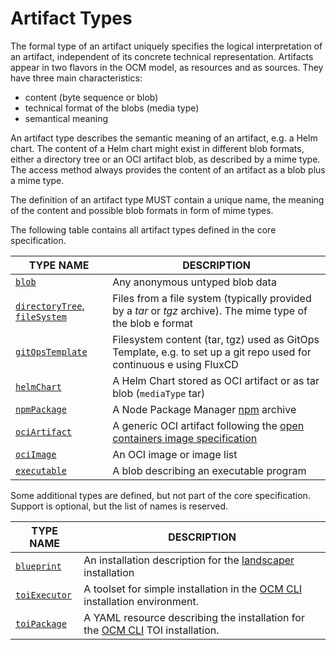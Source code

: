# Artifact Types

The formal type of an artifact uniquely specifies the logical interpretation of an artifact, independent of its concrete technical representation.
Artifacts appear in two flavors in the OCM model, as resources and as sources. They have three main characteristics:

- content (byte sequence or blob)
- technical format of the blobs (media type)
- semantical meaning

An artifact type describes the semantic meaning of an artifact, e.g. a Helm chart. The content of a Helm chart might exist in different blob formats, either a directory
tree or an OCI artifact blob, as described by a mime type. The access method always provides the content of an artifact as a blob plus a mime type.

The definition of an artifact type MUST contain a unique name, the meaning of the content and possible blob formats in form of mime types.

The following table contains all artifact types defined in the core specification. 

| TYPE NAME                                     | DESCRIPTION                                                                                                                                |
|-----------------------------------------------|--------------------------------------------------------------------------------------------------------------------------------------------|
| [`blob`](blob.md)                               | Any anonymous untyped blob data                                       |
| [`directoryTree`, `fileSystem`](file-system.md) | Files from a file system (typically provided by a *tar* or *tgz* archive). The mime type of the blob e format |
| [`gitOpsTemplate`](gitops.md)                   | Filesystem content (tar, tgz) used as GitOps Template, e.g. to set up a git repo used for continuous e using FluxCD  |
| [`helmChart`](helmchart.md)                     | A Helm Chart stored as OCI artifact or as tar blob (`mediaType` tar) |
| [`npmPackage`](npm.md)                          | A Node Package Manager [npm](https://www.npmjs.com) archive |
| [`ociArtifact`](oci-artifact.md)                | A generic OCI artifact following the [open containers image specification](https://github.com/spec/blob/main/spec.md) |
| [`ociImage`](#oci-image.md)                     | An OCI image or image list  |
| [`executable`](executable.md)                   | A blob describing an executable program |

Some additional types are defined, but not part of the core specification. Support is optional, but the list of names is reserved.

| TYPE NAME          |DESCRIPTION                          |
|--------------------|-------------------------------------|
| [`blueprint`](blueprint.md)                   | An installation description for the [landscaper](https://github.com/gardener/landscaper) installation               |
| [`toiExecutor`](toiExecutor.md)               | A toolset for simple installation in the [OCM CLI](https://github.com/open-component-model/ocm/blob/cm_toi.md) installation environment.    |
| [`toiPackage`](toiPackackage.md)              | A YAML resource describing the installation for the [OCM CLI](https://github.com/open-component-model/ocm/blob/main/docs/reference/ocm_toi.md) TOI installation. |

